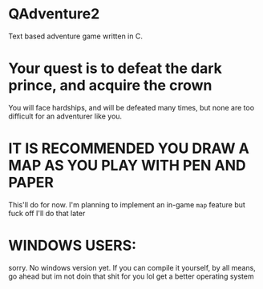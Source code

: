 # QAdventure2
Text based adventure game written in C.

# Your quest is to defeat the dark prince, and acquire the crown
You will face hardships, and will be defeated many times, but none are too difficult for an adventurer like you.

# IT IS RECOMMENDED YOU DRAW A MAP AS YOU PLAY WITH PEN AND PAPER
This'll do for now. I'm planning to implement an in-game `map` feature but fuck off I'll do that later

# WINDOWS USERS:
sorry. No windows version yet. If you can compile it yourself, by all means, go ahead but im not doin that shit for you lol get a better operating system
